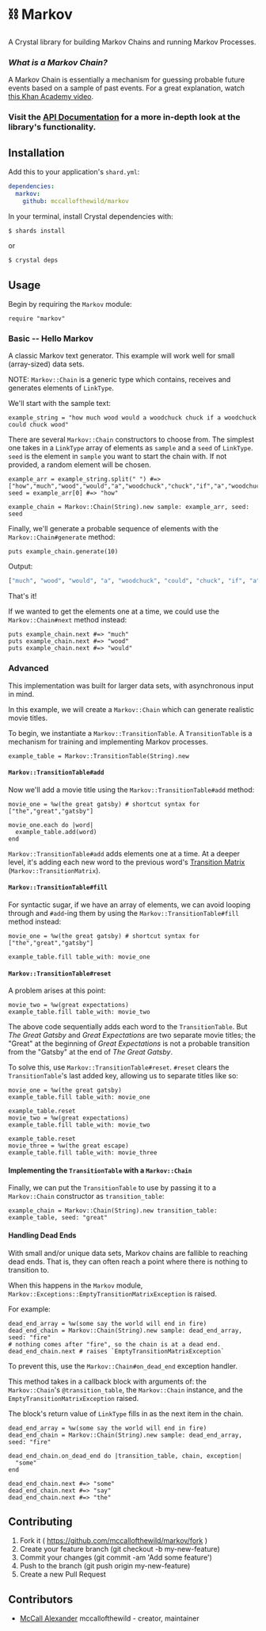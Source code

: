 # ⛓ Markov

A Crystal library for building Markov Chains and running Markov Processes.

### _What is a Markov Chain?_

A Markov Chain is essentially a mechanism for guessing probable future events based on a sample of past events.
For a great explanation, watch [this Khan Academy video](https://www.khanacademy.org/computing/computer-science/informationtheory/moderninfotheory/v/markov_chains).

### Visit the [API Documentation](https://mccallofthewild.github.io/markov) for a more in-depth look at the library's functionality.

## Installation

Add this to your application's `shard.yml`:

```yaml
dependencies:
  markov:
    github: mccallofthewild/markov
```
In your terminal, install Crystal dependencies with:
```bash
$ shards install
```
or 
```bash
$ crystal deps
```

## Usage
Begin by requiring the `Markov` module:
```crystal
require "markov"
```
### Basic -- Hello Markov
A classic Markov text generator. This example will work well for small (array-sized) data sets.

NOTE: `Markov::Chain` is a generic type which contains, receives and generates elements of `LinkType`.

We'll start with the sample text:
```crystal 
example_string = "how much wood would a woodchuck chuck if a woodchuck could chuck wood"
```
There are several `Markov::Chain` constructors to choose from. The simplest one takes in a `LinkType` array of elements as `sample` and a `seed` of `LinkType`. `seed` is the element in `sample` you want to start the chain with. If not provided, a random element will be chosen.
```crystal
example_arr = example_string.split(" ") #=> ["how","much","wood","would","a","woodchuck","chuck","if","a","woodchuck","could","chuck","wood"]
seed = example_arr[0] #=> "how"

example_chain = Markov::Chain(String).new sample: example_arr, seed: seed
```
Finally, we'll generate a probable sequence of elements with the `Markov::Chain#generate` method:
```crystal
puts example_chain.generate(10)
```
Output:
```bash
["much", "wood", "would", "a", "woodchuck", "could", "chuck", "if", "a", "woodchuck"]
```
That's it! 

If we wanted to get the elements one at a time, we could use the `Markov::Chain#next` method instead:
```crystal
puts example_chain.next #=> "much"
puts example_chain.next #=> "wood"
puts example_chain.next #=> "would"
```

### Advanced 
This implementation was built for larger data sets, with asynchronous input in mind.

In this example, we will create a `Markov::Chain` which can generate realistic movie titles.

To begin, we instantiate a `Markov::TransitionTable`. A `TransitionTable` is a mechanism for training and implementing Markov processes.

```crystal 
example_table = Markov::TransitionTable(String).new
```

#### `Markov::TransitionTable#add`
Now we'll add a movie title using the `Markov::TransitionTable#add` method:

```crystal
movie_one = %w(the great gatsby) # shortcut syntax for ["the","great","gatsby"]

movie_one.each do |word|
  example_table.add(word)
end
```
`Markov::TransitionTable#add` adds elements one at a time. At a deeper level, it's adding each new word to the previous word's [Transition Matrix](https://en.wikipedia.org/wiki/Stochastic_matrix) (`Markov::TransitionMatrix`).

#### `Markov::TransitionTable#fill`
For syntactic sugar, if we have an array of elements, we can avoid looping through and `#add`-ing them by using the `Markov::TransitionTable#fill` method instead:

```crystal
movie_one = %w(the great gatsby) # shortcut syntax for ["the","great","gatsby"]

example_table.fill table_with: movie_one
```

#### `Markov::TransitionTable#reset`
A problem arises at this point:
```crystal
movie_two = %w(great expectations)
example_table.fill table_with: movie_two
```
The above code sequentially adds each word to the `TransitionTable`. But _The Great Gatsby_ and _Great Expectations_ are two separate movie titles; the "Great" at the beginning of _Great Expectations_ is not a probable transition from the "Gatsby" at the end of _The Great Gatsby_.

To solve this, use `Markov::TransitionTable#reset`. `#reset` clears the `TransitionTable`'s last added key, allowing us to separate titles like so:

```crystal 
movie_one = %w(the great gatsby)
example_table.fill table_with: movie_one

example_table.reset
movie_two = %w(great expectations)
example_table.fill table_with: movie_two

example_table.reset
movie_three = %w(the great escape)
example_table.fill table_with: movie_three
```

#### Implementing the `TransitionTable` with a `Markov::Chain`
Finally, we can put the `TransitionTable` to use by passing it to a `Markov::Chain` constructor as `transition_table`:

```crystal
example_chain = Markov::Chain(String).new transition_table: example_table, seed: "great"
```

#### Handling Dead Ends
With small and/or unique data sets, Markov chains are fallible to reaching dead ends. That is, they can often reach a point where there is nothing to transition to.

When this happens in the `Markov` module, `Markov::Exceptions::EmptyTransitionMatrixException` is raised.

For example:

```crystal
dead_end_array = %w(some say the world will end in fire)
dead_end_chain = Markov::Chain(String).new sample: dead_end_array, seed: "fire"
# nothing comes after "fire", so the chain is at a dead end.
dead_end_chain.next # raises `EmptyTransitionMatrixException`
```

To prevent this, use the `Markov::Chain#on_dead_end` exception handler. 

This method takes in a callback block with arguments of: the `Markov::Chain`'s `@transition_table`, the `Markov::Chain` instance, and the `EmptyTransitionMatrixException` raised.

The block's return value of `LinkType` fills in as the next item in the chain.

```crystal
dead_end_array = %w(some say the world will end in fire)
dead_end_chain = Markov::Chain(String).new sample: dead_end_array, seed: "fire"

dead_end_chain.on_dead_end do |transition_table, chain, exception|
  "some"
end

dead_end_chain.next #=> "some"
dead_end_chain.next #=> "say"
dead_end_chain.next #=> "the"
```

## Contributing

1. Fork it ( https://github.com/mccallofthewild/markov/fork )
2. Create your feature branch (git checkout -b my-new-feature)
3. Commit your changes (git commit -am 'Add some feature')
4. Push to the branch (git push origin my-new-feature)
5. Create a new Pull Request

## Contributors

- [McCall Alexander](https://github.com/mccallofthewild) mccallofthewild - creator, maintainer
